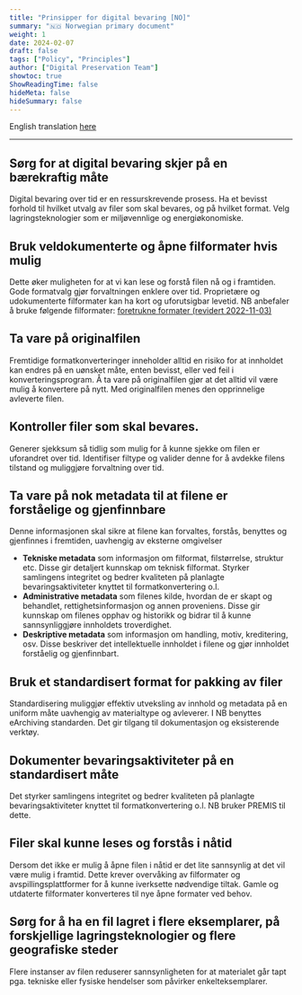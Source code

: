 ```yaml
---
title: "Prinsipper for digital bevaring [NO]"
summary: "🇳🇴 Norwegian primary document"
weight: 1
date: 2024-02-07
draft: false
tags: ["Policy", "Principles"]
author: ["Digital Preservation Team"]
showtoc: true
ShowReadingTime: false
hideMeta: false
hideSummary: false
---
```


English translation [here](/digitalpreservation-blog.nb.no/documents/nln-digipres-principles/nln-digipres-principles-en/)

---

## Sørg for at digital bevaring skjer på en bærekraftig måte
Digital bevaring over tid er en ressurskrevende prosess. Ha et bevisst forhold til hvilket utvalg av filer som skal bevares, og på hvilket format. Velg lagringsteknologier som er miljøvennlige og energiøkonomiske.

## Bruk veldokumenterte og åpne filformater hvis mulig
Dette øker muligheten for at vi kan lese og forstå filen nå og i framtiden. Gode formatvalg gjør forvaltningen enklere over tid. Proprietære og udokumenterte filformater kan ha kort og uforutsigbar levetid. NB anbefaler å bruke følgende filformater: [foretrukne formater (revidert 2022-11-03)](/digitalpreservation-blog.nb.no/documents/2022-11-03-formats-in-use/2022-11-03-formats-in-use-en/)

## Ta vare på originalfilen 
Fremtidige formatkonverteringer inneholder alltid en risiko for at innholdet kan endres på en uønsket måte, enten bevisst, eller ved feil i konverteringsprogram. Å ta vare på originalfilen gjør at det alltid vil være mulig å konvertere på nytt. Med originalfilen menes den opprinnelige avleverte filen.

## Kontroller filer som skal bevares.
Generer sjekksum så tidlig som mulig for å kunne sjekke om filen er uforandret over tid. Identifiser filtype og valider denne for å avdekke filens tilstand og muliggjøre forvaltning over tid.  

## Ta vare på nok metadata til at filene er forståelige og gjenfinnbare
Denne informasjonen skal sikre at filene kan forvaltes, forstås, benyttes og gjenfinnes i fremtiden, uavhengig av eksterne omgivelser
- **Tekniske metadata** som informasjon om filformat, filstørrelse, struktur etc. Disse gir detaljert kunnskap om teknisk filformat. Styrker samlingens integritet og bedrer kvaliteten på planlagte bevaringsaktiviteter knyttet til formatkonvertering o.l.
- **Administrative metadata** som filenes kilde, hvordan de er skapt og behandlet, rettighetsinformasjon og annen proveniens. Disse gir kunnskap om filenes opphav og historikk og bidrar til å kunne sannsynliggjøre innholdets troverdighet.
- **Deskriptive metadata** som informasjon om handling, motiv, kreditering, osv. Disse beskriver det intellektuelle innholdet i filene og gjør innholdet forståelig og gjenfinnbart.

## Bruk et standardisert format for pakking av filer
Standardisering muliggjør effektiv utveksling av innhold og metadata på en uniform måte uavhengig av materialtype og avleverer. I NB benyttes eArchiving standarden. Det gir tilgang til dokumentasjon og eksisterende verktøy.

## Dokumenter bevaringsaktiviteter på en standardisert måte
Det styrker samlingens integritet og bedrer kvaliteten på planlagte bevaringsaktiviteter knyttet til formatkonvertering o.l. NB bruker PREMIS til dette.

## Filer skal kunne leses og forstås i nåtid
Dersom det ikke er mulig å åpne filen i nåtid er det lite sannsynlig at det vil være mulig i framtid. Dette krever overvåking av filformater og avspillingsplattformer for å kunne iverksette nødvendige tiltak.
Gamle og utdaterte filformater konverteres til nye åpne formater ved behov.

## Sørg for å ha en fil lagret i flere eksemplarer, på forskjellige lagringsteknologier og flere geografiske steder
Flere instanser av filen reduserer sannsynligheten for at materialet går tapt pga. tekniske eller fysiske hendelser som påvirker enkelteksemplarer. 

 
 